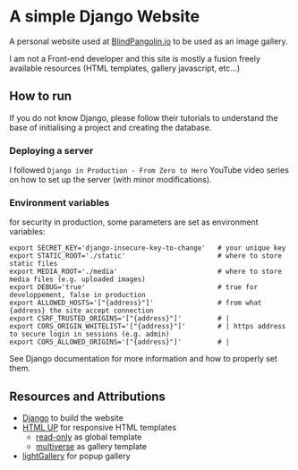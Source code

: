 # A simple Django Website

A personal website used at [BlindPangolin.io](https://blindpangolin.io/) to be used as an image gallery.

I am not a Front-end developer and this site is mostly a fusion freely available resources (HTML templates, gallery javascript, etc...)

## How to run

If you do not know Django, please follow their tutorials to understand the base of initialising a project and creating the database.

### Deploying a server

I followed `Django in Production - From Zero to Hero` YouTube video series on how to set up the server (with minor modifications).

### Environment variables

for security in production, some parameters are set as environment variables:

```commandline
export SECRET_KEY='django-insecure-key-to-change'   # your unique key
export STATIC_ROOT='./static'                       # where to store static files
export MEDIA_ROOT='./media'                         # where to store media files (e.g. uploaded images)
export DEBUG='true'                                 # true for developpement, false in production
export ALLOWED_HOSTS='["{address}"]'                # from what {address} the site accept connection
export CSRF_TRUSTED_ORIGINS='["{address}"]'         # |
export CORS_ORIGIN_WHITELIST='["{address}"]'        # | https address to secure login in sessions (e.g. admin)
export CORS_ALLOWED_ORIGINS='["{address}"]'         # |
```

See Django documentation for more information and how to properly set them.

## Resources and Attributions

* [Django](https://www.djangoproject.com/) to build the website
* [HTML UP](https://html5up.net/) for responsive HTML templates  
  * [read-only](https://html5up.net/read-only) as global template
  * [multiverse](https://html5up.net/multiverse) as gallery template
* [lightGallery](https://www.lightgalleryjs.com/) for popup gallery


